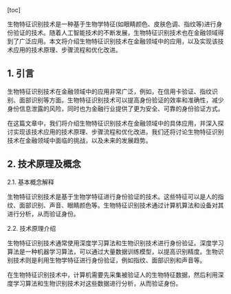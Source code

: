 
[toc]                    
                
                
生物特征识别技术是一种基于生物学特征(如眼睛颜色、皮肤色调、指纹等)进行身份验证的技术。随着人工智能技术的不断发展，生物特征识别技术也在金融领域得到了广泛应用。本文将介绍生物特征识别技术在金融领域中的应用，以及实现该技术应用的技术原理、步骤流程和优化改进。

## 1. 引言

生物特征识别技术在金融领域中的应用非常广泛，例如，在信用卡验证、指纹识别、面部识别等方面。生物特征识别技术可以提高身份验证的效率和准确性，减少身份信息泄露的风险，同时也为金融行业提供了更为安全、可靠的身份验证方式。

在这篇文章中，我们将介绍生物特征识别技术在金融领域中的具体应用，并深入探讨实现该技术应用的技术原理、步骤流程和优化改进。我们还将讨论生物特征识别技术在金融领域中面临的挑战，以及未来的发展趋势。

## 2. 技术原理及概念

2.1. 基本概念解释

生物特征识别技术是基于生物学特征进行身份验证的技术。这些特征可以是人的指纹、面部识别、声音、眼睛颜色等。生物特征识别技术通过计算机算法和设备对其进行分析，从而验证身份。

2.2. 技术原理介绍

生物特征识别技术通常使用深度学习算法和生物识别技术进行身份验证。深度学习算法是一种机器学习算法，可以通过大量数据训练模型，以提高识别精度。生物识别技术则是利用生物学特征进行身份验证，例如指纹、面部识别和声音等。

在生物特征识别技术中，计算机需要先采集被验证人的生物特征数据，然后利用深度学习算法和生物识别技术对这些数据进行分析，从而验证身份。

